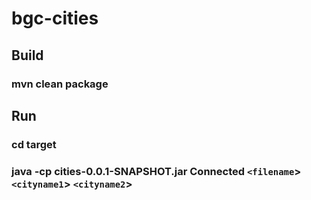 # bgc-cities

## Build
### mvn clean package

## Run
### cd target
### java -cp cities-0.0.1-SNAPSHOT.jar Connected `<filename`> `<cityname1`> `<cityname2`>
